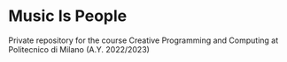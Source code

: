 # Music Is People
Private repository for the course Creative Programming and Computing at Politecnico di Milano (A.Y. 2022/2023)
